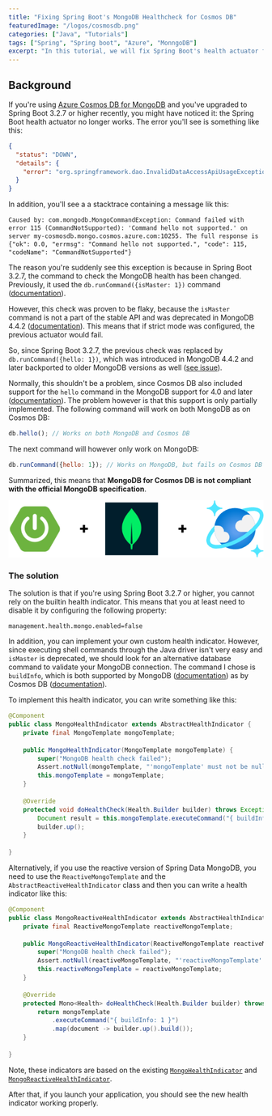 ```yaml
---
title: "Fixing Spring Boot's MongoDB Healthcheck for Cosmos DB"
featuredImage: "/logos/cosmosdb.png"
categories: ["Java", "Tutorials"]
tags: ["Spring", "Spring boot", "Azure", "MonngoDB"]
excerpt: "In this tutorial, we will fix Spring Boot's health actuator for MongoDB if you're using CosmosDB."
---
```


## Background

If you're using [Azure Cosmos DB for MongoDB](https://learn.microsoft.com/en-us/azure/cosmos-db/mongodb/introduction) and you've upgraded to Spring Boot 3.2.7 or higher recently, you might have noticed it: the Spring Boot health actuator no longer works.
The error you'll see is something like this:

```json
{
  "status": "DOWN",
  "details": {
    "error": "org.springframework.dao.InvalidDataAccessApiUsageException: Command failed with error 115 (CommandNotSupported): 'Command hello not supported.' on server my-cosmosdb.mongo.cosmos.azure.com:10255. The full response is {\"ok\": 0.0, \"errmsg\": \"Command hello not supported.\", \"code\": 115, \"codeName\": \"CommandNotSupported\"}"
  }
}
```

In addition, you'll see a a stacktrace containing a message lik this:

```
Caused by: com.mongodb.MongoCommandException: Command failed with error 115 (CommandNotSupported): 'Command hello not supported.' on server my-cosmosdb.mongo.cosmos.azure.com:10255. The full response is {"ok": 0.0, "errmsg": "Command hello not supported.", "code": 115, "codeName": "CommandNotSupported"}
```

The reason you're suddenly see this exception is because in Spring Boot 3.2.7, the command to check the MongoDB health has been changed.
Previously, it used the `db.runCommand({isMaster: 1})` command ([documentation](https://www.mongodb.com/docs/v4.4/reference/command/isMaster/)).

However, this check was proven to be flaky, because the `isMaster` command is not a part of the stable API and was deprecated in MongoDB 4.4.2 ([documentation](https://www.mongodb.com/docs/v5.0/reference/stable-api-changelog/)).
This means that if strict mode was configured, the previous actuator would fail.

So, since Spring Boot 3.2.7, the previous check was replaced by `db.runCommand({hello: 1})`, which was introduced in MongoDB 4.4.2 and later backported to older MongoDB versions as well ([see issue](https://github.com/spring-projects/spring-boot/issues/41101)).

Normally, this shouldn't be a problem, since Cosmos DB also included support for the `hello` command in the MongoDB support for 4.0 and later ([documentation](https://learn.microsoft.com/en-us/azure/cosmos-db/mongodb/feature-support-40#diagnostics-commands)).
The problem however is that this support is only partially implemented. The following command will work on both MongoDB as on Cosmos DB:

```javascript
db.hello(); // Works on both MongoDB and Cosmos DB
```

The next command will however only work on MongoDB:

```javascript
db.runCommand({hello: 1}); // Works on MongoDB, but fails on Cosmos DB
```

Summarized, this means that **MongoDB for Cosmos DB is not compliant with the official MongoDB specification**.

![Spring Boot + MongoDB + Cosmos DB](./images/spring-boot-mongodb-cosmosdb.png)

### The solution

The solution is that if you're using Spring Boot 3.2.7 or higher, you cannot rely on the builtin health indicator.
This means that you at least need to disable it by configuring the following property:

```properties
management.health.mongo.enabled=false
```

In addition, you can implement your own custom health indicator.
However, since executing shell commands through the Java driver isn't very easy and `isMaster` is deprecated, we should look for an alternative database command to validate your MongoDB connection.
The command I chose is `buildInfo`, which is both supported by MongoDB ([documentation](https://www.mongodb.com/docs/manual/reference/command/buildInfo/)) as by Cosmos DB ([documentation](https://learn.microsoft.com/en-us/azure/cosmos-db/mongodb/feature-support-40#diagnostics-commands)).

To implement this health indicator, you can write something like this:

```java
@Component
public class MongoHealthIndicator extends AbstractHealthIndicator {
	private final MongoTemplate mongoTemplate;

	public MongoHealthIndicator(MongoTemplate mongoTemplate) {
		super("MongoDB health check failed");
		Assert.notNull(mongoTemplate, "'mongoTemplate' must not be null");
		this.mongoTemplate = mongoTemplate;
	}

	@Override
	protected void doHealthCheck(Health.Builder builder) throws Exception {
		Document result = this.mongoTemplate.executeCommand("{ buildInfo: 1 }");
		builder.up();
	}

}
```

Alternatively, if you use the reactive version of Spring Data MongoDB, you need to use the `ReactiveMongoTemplate` and the `AbstractReactiveHealthIndicator` class and then you can write a health indicator like this:

```java
@Component
public class MongoReactiveHealthIndicator extends AbstractHealthIndicator {
	private final ReactiveMongoTemplate reactiveMongoTemplate;

	public MongoReactiveHealthIndicator(ReactiveMongoTemplate reactiveMongoTemplate) {
		super("MongoDB health check failed");
		Assert.notNull(reactiveMongoTemplate, "'reactiveMongoTemplate' must not be null");
		this.reactiveMongoTemplate = reactiveMongoTemplate;
	}

	@Override
	protected Mono<Health> doHealthCheck(Health.Builder builder) throws Exception {
        return mongoTemplate
            .executeCommand("{ buildInfo: 1 }")
            .map(document -> builder.up().build());
	}

}
```

Note, these indicators are based on the existing [`MongoHealthIndicator`](https://github.com/spring-projects/spring-boot/blob/ea89e181cb52606b4f266605a4d77e250220d5ef/spring-boot-project/spring-boot-actuator/src/main/java/org/springframework/boot/actuate/data/mongo/MongoHealthIndicator.java) and [`MongoReactiveHealthIndicator`](https://github.com/spring-projects/spring-boot/blob/ea89e181cb52606b4f266605a4d77e250220d5ef/spring-boot-project/spring-boot-actuator/src/main/java/org/springframework/boot/actuate/data/mongo/MongoReactiveHealthIndicator.java).

After that, if you launch your application, you should see the new health indicator working properly.